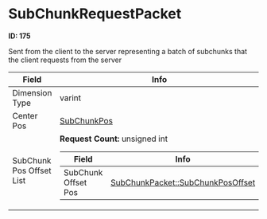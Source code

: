 # SubChunkRequestPacket

__ID: 175__

Sent from the client to the server representing a batch of subchunks that the client requests from the server

<table><thead><tr><th>Field</th><th>Info</th></tr></thead><tbody>
<tr><td>Dimension Type</td><td>varint</td></tr>
<tr><td>Center Pos</td><td><a href="../types/SubChunkPos.md">SubChunkPos</a></td></tr>
<tr><td>SubChunk Pos Offset List</td><td><b>Request Count:</b> unsigned int
  <table><thead><tr><th>Field</th><th>Info</th></tr></thead><tbody>
  <tr><td>SubChunk Offset Pos</td><td><a href="../types/SubChunkPacket_SubChunkPosOffset.md">SubChunkPacket::SubChunkPosOffset</a></td></tr>
  </tbody></table></td></tr>
</tbody></table>